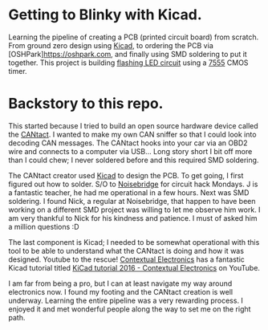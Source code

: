 # Getting to Blinky with Kicad.

Learning the pipeline of creating a PCB (printed circuit board) from scratch. From ground zero design using [Kicad](http://kicad-pcb.org/), to ordering the PCB via [OSHPark]https://oshpark.com, and finally using SMD soldering to put it together. This project is building [flashing LED circuit](http://www.555-timer-circuits.com/flashing-led.html) using a [7555](http://www.nxp.com/documents/data_sheet/ICM7555.pdf) CMOS timer.

# Backstory to this repo.

This started because I tried to build an open source hardware device called the [CANtact](http://linklayer.github.io/cantact/). I wanted to make my own CAN sniffer so that I could look into decoding CAN messages. The CANtact hooks into your car via an OBD2 wire and connects to a computer via USB... Long story short I bit off more than I could chew; I never soldered before and this required SMD soldering.

The CANtact creator used [Kicad](http://kicad-pcb.org/) to design the PCB. To get going, I first figured out how to solder. S/O to [Noisebridge](https://noisebridge.net/wiki/Noisebridge) for circuit hack Mondays. J is a fantastic teacher, he had me operational in a few hours. Next was SMD soldering. I found Nick, a regular at Noisebridge, that happen to have been working on a different SMD project was willing to let me observe him work. I am very thankful to Nick for his kindness and patience. I must of asked him a million questions :D

The last component is Kicad; I needed to be somewhat operational with this tool to be able to understand what the CANtact is doing and how it was designed. Youtube to the rescue! [Contextual Electronics](https://contextualelectronics.com/) has a fantastic Kicad tutorial titled [KiCad tutorial 2016 - Contextual Electronics](https://www.youtube.com/playlist?list=PL5iUxv3Op2fOpVASHvcpM2O4UO0yMfKJi) on YouTube.

I am far from being a pro, but I can at least navigate my way around electronics now. I found my footing and the CANtact creation is well underway. Learning the entire pipeline was a very rewarding process. I enjoyed it and met wonderful people along the way to set me on the right path.
